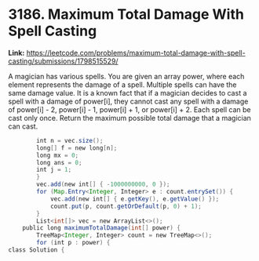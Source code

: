 # 3186. Maximum Total Damage With Spell Casting

**Link:** https://leetcode.com/problems/maximum-total-damage-with-spell-casting/submissions/1798515529/

A magician has various spells. You are given an array power, where each element represents the damage of a spell. Multiple spells can have the same damage value. It is a known fact that if a magician decides to cast a spell with a damage of power[i], they cannot cast any spell with a damage of power[i] - 2, power[i] - 1, power[i] + 1, or power[i] + 2. Each spell can be cast only once. Return the maximum possible total damage that a magician can cast.

```java
        int n = vec.size();
        long[] f = new long[n];
        long mx = 0;
        long ans = 0;
        int j = 1;
        }
        vec.add(new int[] { -1000000000, 0 });
        for (Map.Entry<Integer, Integer> e : count.entrySet()) {
            vec.add(new int[] { e.getKey(), e.getValue() });
            count.put(p, count.getOrDefault(p, 0) + 1);
        }
        List<int[]> vec = new ArrayList<>();
    public long maximumTotalDamage(int[] power) {
        TreeMap<Integer, Integer> count = new TreeMap<>();
        for (int p : power) {
class Solution {

```
